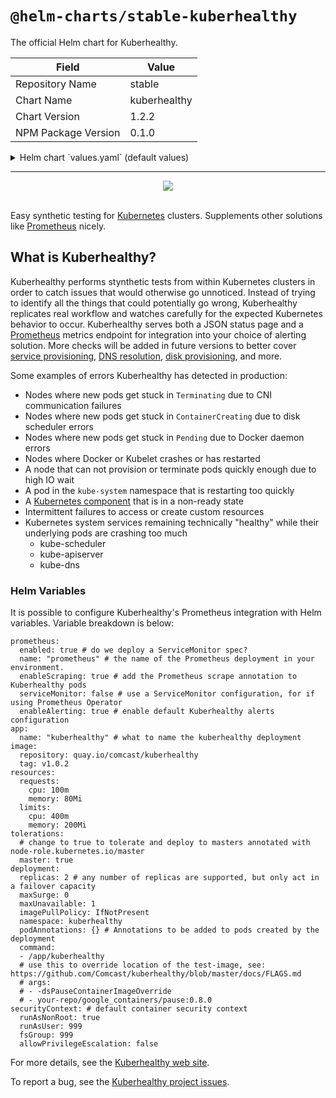 # `@helm-charts/stable-kuberhealthy`

The official Helm chart for Kuberhealthy.

| Field               | Value        |
| ------------------- | ------------ |
| Repository Name     | stable       |
| Chart Name          | kuberhealthy |
| Chart Version       | 1.2.2        |
| NPM Package Version | 0.1.0        |

<details>

<summary>Helm chart `values.yaml` (default values)</summary>

```yaml
# Default values for kuberhealthy.
# This is a YAML-formatted file.
# Declare variables to be passed into your templates.

prometheus:
  enabled: false
  name: 'prometheus'
  enableScraping: true
  serviceMonitor: false
  enableAlerting: true

image:
  repository: quay.io/comcast/kuberhealthy
  tag: v1.0.2

resources:
  requests:
    cpu: 100m
    memory: 80Mi
  limits:
    cpu: 400m
    memory: 200Mi

tolerations:
  # change to true to tolerate and deploy to masters
  master: false

deployment:
  replicas: 2
  maxSurge: 0
  maxUnavailable: 1
  imagePullPolicy: IfNotPresent
  podAnnotations: {}
  command:
    - /app/kuberhealthy
  # use this to override location of the test-image, see: https://github.com/Comcast/kuberhealthy/blob/master/docs/FLAGS.md
  # args:
  # - -dsPauseContainerImageOverride
  # - your-repo/google_containers/pause:0.8.0
securityContext:
  runAsNonRoot: true
  runAsUser: 999
  fsGroup: 999
  allowPrivilegeEscalation: false

# Please remember that changing the service type to LoadBalancer
# will expose Kuberhealthy to the internet, which could cause
# error messages shown by Kuberhealthy to be exposed to the
# public internet.  It is recommended to create the service
# with ClusterIP, then to manually edit the service in order to
# securely expose the port in an appropriate way for your
# specific environment.
service:
  externalPort: 80
  type: ClusterIP
```

</details>

---

<center><img src="https://github.com/Comcast/kuberhealthy/blob/master/images/kuberhealthy.png?raw=true"></center><br />

Easy synthetic testing for [Kubernetes](https://kubernetes.io) clusters. Supplements other solutions like [Prometheus](https://prometheus.io/) nicely.

## What is Kuberhealthy?

Kuberhealthy performs stynthetic tests from within Kubernetes clusters in order to catch issues that would otherwise go unnoticed. Instead of trying to identify all the things that could potentially go wrong, Kuberhealthy replicates real workflow and watches carefully for the expected Kubernetes behavior to occur. Kuberhealthy serves both a JSON status page and a [Prometheus](https://prometheus.io/) metrics endpoint for integration into your choice of alerting solution. More checks will be added in future versions to better cover [service provisioning](https://github.com/Comcast/kuberhealthy/issues/11), [DNS resolution](https://github.com/Comcast/kuberhealthy/issues/16), [disk provisioning](https://github.com/Comcast/kuberhealthy/issues/9), and more.

Some examples of errors Kuberhealthy has detected in production:

- Nodes where new pods get stuck in `Terminating` due to CNI communication failures
- Nodes where new pods get stuck in `ContainerCreating` due to disk scheduler errors
- Nodes where new pods get stuck in `Pending` due to Docker daemon errors
- Nodes where Docker or Kubelet crashes or has restarted
- A node that can not provision or terminate pods quickly enough due to high IO wait
- A pod in the `kube-system` namespace that is restarting too quickly
- A [Kubernetes component](https://kubernetes.io/docs/concepts/overview/components/) that is in a non-ready state
- Intermittent failures to access or create custom resources
- Kubernetes system services remaining technically "healthy" while their underlying pods are crashing too much
  - kube-scheduler
  - kube-apiserver
  - kube-dns

### Helm Variables

It is possible to configure Kuberhealthy's Prometheus integration with Helm variables. Variable breakdown is below:

```
prometheus:
  enabled: true # do we deploy a ServiceMonitor spec?
  name: "prometheus" # the name of the Prometheus deployment in your environment.
  enableScraping: true # add the Prometheus scrape annotation to Kuberhealthy pods
  serviceMonitor: false # use a ServiceMonitor configuration, for if using Prometheus Operator
  enableAlerting: true # enable default Kuberhealthy alerts configuration
app:
  name: "kuberhealthy" # what to name the kuberhealthy deployment
image:
  repository: quay.io/comcast/kuberhealthy
  tag: v1.0.2
resources:
  requests:
    cpu: 100m
    memory: 80Mi
  limits:
    cpu: 400m
    memory: 200Mi
tolerations:
  # change to true to tolerate and deploy to masters annotated with node-role.kubernetes.io/master
  master: true
deployment:
  replicas: 2 # any number of replicas are supported, but only act in a failover capacity
  maxSurge: 0
  maxUnavailable: 1
  imagePullPolicy: IfNotPresent
  namespace: kuberhealthy
  podAnnotations: {} # Annotations to be added to pods created by the deployment
  command:
  - /app/kuberhealthy
  # use this to override location of the test-image, see: https://github.com/Comcast/kuberhealthy/blob/master/docs/FLAGS.md
  # args:
  # - -dsPauseContainerImageOverride
  # - your-repo/google_containers/pause:0.8.0
securityContext: # default container security context
  runAsNonRoot: true
  runAsUser: 999
  fsGroup: 999
  allowPrivilegeEscalation: false
```

For more details, see the [Kuberhealthy web site](https://comcast.github.io/kuberhealthy/).

To report a bug, see the [Kuberhealthy project issues](https://github.com/Comcast/kuberhealthy/issues).
